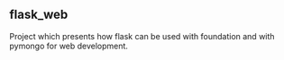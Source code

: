## flask_web

Project which presents how flask can be used with foundation and with pymongo for web development.
